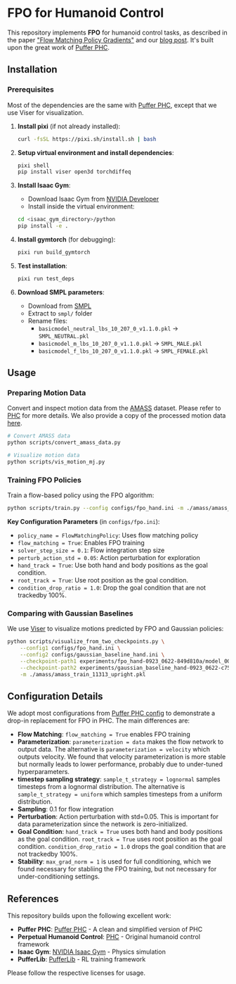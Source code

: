 # FPO for Humanoid Control

This repository implements **FPO** for humanoid control tasks, as described in the paper ["Flow Matching Policy Gradients"](https://arxiv.org/pdf/2507.21053) and our [blog post](https://flowreinforce.github.io/). It's built upon the great work of [Puffer PHC](https://github.com/kywch/puffer-phc).

## Installation

### Prerequisites

Most of the dependencies are the same with [Puffer PHC](https://github.com/kywch/puffer-phc), except that we use Viser for visualization.

1. **Install pixi** (if not already installed):
    ```bash
    curl -fsSL https://pixi.sh/install.sh | bash
    ```

2. **Setup virtual environment and install dependencies**:
    ```bash
    pixi shell
    pip install viser open3d torchdiffeq
    ```

3. **Install Isaac Gym**:
    - Download Isaac Gym from [NVIDIA Developer](https://developer.nvidia.com/isaac-gym)
    - Install inside the virtual environment:
    ```bash
    cd <isaac_gym_directory>/python
    pip install -e .
    ```

4. **Install gymtorch** (for debugging):
    ```bash
    pixi run build_gymtorch
    ```

5. **Test installation**:
    ```bash
    pixi run test_deps
    ```

6. **Download SMPL parameters**:
    - Download from [SMPL](https://smpl.is.tue.mpg.de/)
    - Extract to `smpl/` folder
    - Rename files:
      - `basicmodel_neutral_lbs_10_207_0_v1.1.0.pkl` → `SMPL_NEUTRAL.pkl`
      - `basicmodel_m_lbs_10_207_0_v1.1.0.pkl` → `SMPL_MALE.pkl`
      - `basicmodel_f_lbs_10_207_0_v1.1.0.pkl` → `SMPL_FEMALE.pkl`

## Usage

### Preparing Motion Data

Convert and inspect motion data from the [AMASS](https://amass.is.tue.mpg.de/) dataset. Please refer to [PHC](https://github.com/ZhengyiLuo/PHC) for more details. We also provide a copy of the processed motion data [here](https://drive.google.com/file/d/1Yc1UCT63BHVohYHwOeTg8mqJMTN3Y124/view?usp=sharing).

```bash
# Convert AMASS data
python scripts/convert_amass_data.py

# Visualize motion data
python scripts/vis_motion_mj.py
```

### Training FPO Policies

Train a flow-based policy using the FPO algorithm:

```bash
python scripts/train.py --config configs/fpo_hand.ini -m ./amass/amass_train_11313_upright.pkl --track
```

**Key Configuration Parameters** (in `configs/fpo.ini`):
- `policy_name = FlowMatchingPolicy`: Uses flow matching policy
- `flow_matching = True`: Enables FPO training
- `solver_step_size = 0.1`: Flow integration step size
- `perturb_action_std = 0.05`: Action perturbation for exploration
- `hand_track = True`: Use both hand and body positions as the goal condition.
- `root_track = True`: Use root position as the goal condition.
- `condition_drop_ratio = 1.0`: Drop the goal condition that are not trackedby 100%.

### Comparing with Gaussian Baselines

We use [Viser](https://github.com/nerfstudio-project/viser) to visualize motions predicted by FPO and Gaussian policies:

```bash
python scripts/visualize_from_two_checkpoints.py \
    --config1 configs/fpo_hand.ini \
    --config2 configs/gaussian_baseline_hand.ini \
    --checkpoint-path1 experiments/fpo_hand-0923_0622-849d810a/model_009500.pt \
    --checkpoint-path2 experiments/gaussian_baseline_hand-0923_0622-c7575bb4/model_009500.pt \
    -m ./amass/amass_train_11313_upright.pkl
```


## Configuration Details

We adopt most configurations from [Puffer PHC config](https://github.com/kywch/puffer-phc/blob/main/config.ini) to demonstrate a drop-in replacement for FPO in PHC. The main differences are:

- **Flow Matching**: `flow_matching = True` enables FPO training
- **Parameterization**: `parameterization = data` makes the flow network to output data. The alternative is `parameterization = velocity` which outputs velocity. We found that velocity parameterization is more stable but normally leads to lower performance, probably due to under-tuned hyperparameters.
- **timestep sampling strategy**: `sample_t_strategy = lognormal` samples timesteps from a lognormal distribution. The alternative is `sample_t_strategy = uniform` which samples timesteps from a uniform distribution.
- **Sampling**: 0.1 for flow integration
- **Perturbation**: Action perturbation with std=0.05. This is important for data parameterization since the network is zero-initialized.
- **Goal Condition**: `hand_track = True` uses both hand and body positions as the goal condition. `root_track = True` uses root position as the goal condition. `condition_drop_ratio = 1.0` drops the goal condition that are not trackedby 100%.
- **Stability**: `max_grad_norm = 1` is used for full conditioning, which we found necessary for stabliing the FPO training, but not necessary for under-conditioning settings.


## References

This repository builds upon the following excellent work:

- **Puffer PHC**: [Puffer PHC](https://github.com/kywch/puffer-phc) - A clean and simplified version of PHC
- **Perpetual Humanoid Control**: [PHC](https://github.com/ZhengyiLuo/PHC) - Original humanoid control framework
- **Isaac Gym**: [NVIDIA Isaac Gym](https://developer.nvidia.com/isaac-gym) - Physics simulation
- **PufferLib**: [PufferLib](https://github.com/PufferAI/PufferLib) - RL training framework

Please follow the respective licenses for usage.
